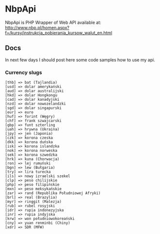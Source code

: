 # NbpApi

NbpApi is PHP Wrapper of Web API available at: http://www.nbp.pl/homen.aspx?f=/kursy/instrukcja_pobierania_kursow_walut_en.html

## Docs
In next few days I should post here some code samples how to use my api.

### Currency slugs
```
[thb] => bat (Tajlandia)
[usd] => dolar amerykański
[aud] => dolar australijski
[hkd] => dolar Hongkongu
[cad] => dolar kanadyjski
[nzd] => dolar nowozelandzki
[sgd] => dolar singapurski
[eur] => euro
[huf] => forint (Węgry)
[chf] => frank szwajcarski
[gbp] => funt szterling
[uah] => hrywna (Ukraina)
[jpy] => jen (Japonia)
[czk] => korona czeska
[dkk] => korona duńska
[isk] => korona islandzka
[nok] => korona norweska
[sek] => korona szwedzka
[hrk] => kuna (Chorwacja)
[ron] => lej rumuński
[bgn] => lew (Bułgaria)
[try] => lira turecka
[ils] => nowy izraelski szekel
[clp] => peso chilijskie
[php] => peso filipińskie
[mxn] => peso meksykańskie
[zar] => rand (Republika Południowej Afryki)
[brl] => real (Brazylia)
[myr] => ringgit (Malezja)
[rub] => rubel rosyjski
[idr] => rupia indonezyjska
[inr] => rupia indyjska
[krw] => won południowokoreański
[cny] => yuan renminbi (Chiny)
[xdr] => SDR (MFW)
```
